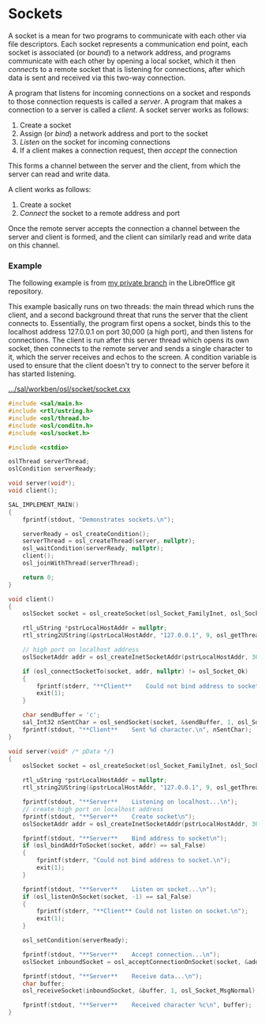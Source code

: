 # Sockets

A socket is a mean for two programs to communicate with each other via file descriptors. Each socket represents a communication end point, each socket is associated \(or _bound_\) to a network address, and programs communicate with each other by opening a local socket, which it then _connects_ to a remote socket that is listening for connections, after which data is sent and received via this two-way connection.

A program that listens for incoming connections on a socket and responds to those connection requests is called a _server_. A program that makes a connection to a server is called a _client_. A socket server works as follows:

1. Create a socket
2. Assign \(or _bind_\) a network address and port to the socket
3. _Listen_ on the socket for incoming connections
4. If a client makes a connection request, then _accept_ the connection

This forms a channel between the server and the client, from which the server can read and write data.

A client works as follows:

1. Create a socket
2. _Connect_ the socket to a remote address and port

Once the remote server accepts the connection a channel between the server and client is formed, and the client can similarly read and write data on this channel.

### Example

The following example is from [my private branch](https://cgit.freedesktop.org/libreoffice/core/log/?h=private/tbsdy/workbench) in the LibreOffice git repository.

This example basically runs on two threads: the main thread which runs the client, and a second background threat that runs the server that the client connects to. Essentially, the program first opens a socket, binds this to the localhost address 127.0.0.1 on port 30,000 \(a high port\), and then listens for connections. The client is run after this server thread which opens its own socket, then connects to the remote server and sends a single character to it, which the server receives and echos to the screen. A condition variable is used to ensure that the client doesn't try to connect to the server before it has started listening.

[.../sal/workben/osl/socket/socket.cxx](https://cgit.freedesktop.org/libreoffice/core/tree/sal/workben/osl/socket/socket.cxx?h=private/tbsdy/workbench)

```cpp
#include <sal/main.h>
#include <rtl/ustring.h>
#include <osl/thread.h>
#include <osl/conditn.h>
#include <osl/socket.h>

#include <cstdio>

oslThread serverThread;
oslCondition serverReady;

void server(void*);
void client();

SAL_IMPLEMENT_MAIN()
{
    fprintf(stdout, "Demonstrates sockets.\n");

    serverReady = osl_createCondition();
    serverThread = osl_createThread(server, nullptr);
    osl_waitCondition(serverReady, nullptr);
    client();
    osl_joinWithThread(serverThread);

    return 0;
}

void client()
{
    oslSocket socket = osl_createSocket(osl_Socket_FamilyInet, osl_Socket_TypeStream, osl_Socket_ProtocolIp);

    rtl_uString *pstrLocalHostAddr = nullptr;
    rtl_string2UString(&pstrLocalHostAddr, "127.0.0.1", 9, osl_getThreadTextEncoding(), OSTRING_TO_OUSTRING_CVTFLAGS);

    // high port on localhost address
    oslSocketAddr addr = osl_createInetSocketAddr(pstrLocalHostAddr, 30000);

    if (osl_connectSocketTo(socket, addr, nullptr) != osl_Socket_Ok)
    {
        fprintf(stderr, "**Client**    Could not bind address to socket.\n");
        exit(1);
    }

    char sendBuffer = 'c';
    sal_Int32 nSentChar = osl_sendSocket(socket, &sendBuffer, 1, osl_Socket_MsgNormal);
    fprintf(stdout, "**Client**    Sent %d character.\n", nSentChar);
}

void server(void* /* pData */)
{
    oslSocket socket = osl_createSocket(osl_Socket_FamilyInet, osl_Socket_TypeStream, osl_Socket_ProtocolIp);

    rtl_uString *pstrLocalHostAddr = nullptr;
    rtl_string2UString(&pstrLocalHostAddr, "127.0.0.1", 9, osl_getThreadTextEncoding(), OSTRING_TO_OUSTRING_CVTFLAGS);

    fprintf(stdout, "**Server**    Listening on localhost...\n");
    // create high port on localhost address
    fprintf(stdout, "**Server**    Create socket\n");
    oslSocketAddr addr = osl_createInetSocketAddr(pstrLocalHostAddr, 30000);

    fprintf(stdout, "**Server**    Bind address to socket\n");
    if (osl_bindAddrToSocket(socket, addr) == sal_False)
    {
        fprintf(stderr, "Could not bind address to socket.\n");
        exit(1);
    }

    fprintf(stdout, "**Server**    Listen on socket...\n");
    if (osl_listenOnSocket(socket, -1) == sal_False)
    {
        fprintf(stderr, "**Client** Could not listen on socket.\n");
        exit(1);
    }

    osl_setCondition(serverReady);

    fprintf(stdout, "**Server**    Accept connection...\n");
    oslSocket inboundSocket = osl_acceptConnectionOnSocket(socket, &addr);

    fprintf(stdout, "**Server**    Receive data...\n");
    char buffer;
    osl_receiveSocket(inboundSocket, &buffer, 1, osl_Socket_MsgNormal);

    fprintf(stdout, "**Server**    Received character %c\n", buffer);
}
```



